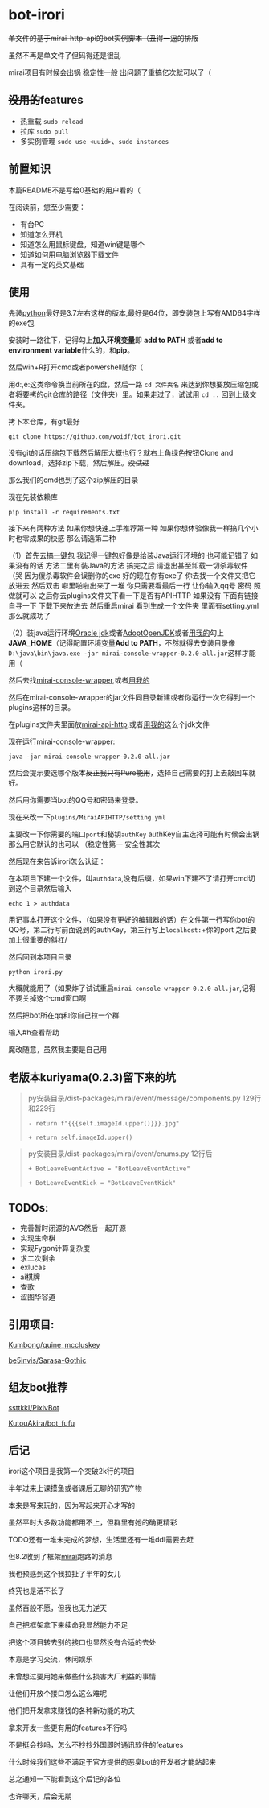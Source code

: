 # bot-irori 

~~单文件的基于mirai-http-api的bot实例脚本（丑得一逼的排版~~

虽然不再是单文件了但码得还是很乱

mirai项目有时候会出锅 稳定性一般 出问题了重搞亿次就可以了（

## ~~没用的~~features

+ 热重载 `sudo reload`
+ 拉库 `sudo pull`
+ 多实例管理 `sudo use <uuid>`、`sudo instances`

## 前置知识

本篇README不是写给0基础的用户看的（

在阅读前，您至少需要：

+ 有台PC
+ 知道怎么开机
+ 知道怎么用鼠标键盘，知道win键是哪个
+ 知道如何用电脑浏览器下载文件
+ 具有一定的英文基础

## 使用

先装[python](https://www.python.org/downloads/)最好是3.7左右这样的版本,最好是64位，即安装包上写有AMD64字样的exe包

安装时一路往下，记得勾上**加入环境变量**即 **add to PATH** 或者**add to environment variable**什么的，和**pip**。

然后win+R打开cmd或者powershell随你（

用d:,e:这类命令换当前所在的盘，然后一路 `cd 文件夹名` 来达到你想要放压缩包或者将要拷的git仓库的路径（文件夹）里。如果走过了，试试用 `cd ..` 回到上级文件夹。

拷下本仓库，有git最好

`git clone https://github.com/voidf/bot_irori.git`

没有git的话压缩包下载然后解压大概也行？就右上角绿色按钮Clone and download，选择zip下载，然后解压。~~没试过~~

那么我们的cmd也到了这个zip解压的目录

现在先装依赖库

`pip install -r requirements.txt`

接下来有两种方法 如果你想快速上手推荐第一种 如果你想体验像我一样搞几个小时也零成果的~~快感~~ 那么请选第二种

（1）首先去搞[一键包](https://github.com/LXY1226/MiraiOK) 我记得一键包好像是给装Java运行环境的 也可能记错了 如果没有的话 方法二里有装Java的方法 搞完之后 请退出甚至卸载一切杀毒软件（哭 因为~~傻~~杀毒软件会误删你的exe 好的现在你有exe了 你去找一个文件夹把它放进去 然后双击 噼里啪啦出来了一堆 你只需要看最后一行 让你输入qq号 密码 照做就可以 之后你去plugins文件夹下看一下是否有APIHTTP 如果没有 下面有链接 自寻一下 下载下来放进去 然后重启mirai 看到生成一个文件夹 里面有setting.yml 那么就成功了

（2）装java运行环境[Oracle jdk](https://www.oracle.com/java/technologies/javase-jdk11-downloads.html)或者[AdoptOpenJDK](https://github.com/AdoptOpenJDK/openjdk11-binaries/releases/download/jdk-11.0.7%2B10.2/OpenJDK11U-jdk_x64_windows_hotspot_11.0.7_10.msi)或者[用我的](http://106.13.226.129/jdk-11.0.6_windows-x64_bin.exe)勾上**JAVA_HOME**（记得配置环境变量**Add to PATH**，不然就得去安装目录像`D:\java\bin\java.exe -jar mirai-console-wrapper-0.2.0-all.jar`这样才能用（

然后去找[mirai-console-wrapper](https://github.com/mamoe/mirai-console-wrapper),或者[用我的](http://106.13.226.129/mirai-console-wrapper-0.2.0-all.jar)

然后在mirai-console-wrapper的jar文件同目录新建或者你运行一次它得到一个plugins这样的目录。

在plugins文件夹里面放[mirai-api-http](https://github.com/mamoe/mirai-api-http/releases),或者[用我的](http://106.13.226.129/mirai-api-http-v1.6.1.jar)这么个jdk文件

现在运行mirai-console-wrapper:

`java -jar mirai-console-wrapper-0.2.0-all.jar`

然后会提示要选哪个版本~~反正我只有Pure能用~~，选择自己需要的打上去敲回车就好。

然后用你需要当bot的QQ号和密码来登录。

现在来改一下`plugins/MiraiAPIHTTP/setting.yml`

主要改一下你需要的端口`port`和秘钥`authKey` authKey自主选择可能有时候会出锅 那么用它默认的也可以 （稳定性第一 安全性其次

然后现在来告诉irori怎么认证：

在本项目下建一个文件，叫`authdata`,没有后缀，如果win下建不了请打开cmd切到这个目录然后输入

`echo 1 > authdata`

用记事本打开这个文件，（如果没有更好的编辑器的话）在文件第一行写你bot的QQ号，第二行写前面说到的authKey，第三行写上`localhost:`+你的port 之后要加上很重要的斜杠/

然后回到本项目目录

`python irori.py`

大概就能用了（如果炸了试试重启`mirai-console-wrapper-0.2.0-all.jar`,记得不要关掉这个cmd窗口啊

然后把bot所在qq和你自己拉一个群

输入#h查看帮助

魔改随意，虽然我主要是自己用

## 老版本kuriyama(0.2.3)留下来的坑

> py安装目录/dist-packages/mirai/event/message/components.py
> 129行和229行
> 
> `- return f"{{{self.imageId.upper()}}}.jpg"`
> 
> `+ return self.imageId.upper()`

> py安装目录/dist-packages/mirai/event/enums.py
> 12行后
> 
> `+ BotLeaveEventActive = "BotLeaveEventActive"`
> 
> `+ BotLeaveEventKick = "BotLeaveEventKick"`

## TODOs:

+ 完善暂时闭源的AVG然后一起开源
+ 实现生命棋
+ 实现Fygon计算复杂度
+ 求二次剩余
+ exlucas
+ ai棋牌
+ 查歌
+ 涩图华容道

## 引用项目:

[Kumbong/quine_mccluskey](https://github.com/Kumbong/quine_mccluskey)

[be5invis/Sarasa-Gothic](https://github.com/be5invis/Sarasa-Gothic)

## 组友bot推荐

[ssttkkl/PixivBot](https://github.com/ssttkkl/PixivBot)

[KutouAkira/bot_fufu](https://github.com/KutouAkira/bot_fufu)

## 后记

irori这个项目是我第一个突破2k行的项目

半年过来上课摸鱼或者课后无聊的研究产物

本来是写来玩的，因为写起来开心才写的

虽然平时大多数功能都用不上，但群里有她的确更精彩

TODO还有一堆未完成的梦想，生活里还有一堆ddl需要去赶

但8.2收到了框架[mirai](https://github.com/mamoe/mirai)跑路的消息

我也预感到这个我拉扯了半年的女儿

终究也是活不长了

虽然百般不愿，但我也无力逆天

自己把框架拿下来续命我显然能力不足

把这个项目转去别的接口也显然没有合适的去处

本意是学习交流，休闲娱乐

未曾想过要用她来做些什么损害大厂利益的事情

让他们开放个接口怎么这么难呢

他们把开发拿来赚钱的各种新功能的功夫

拿来开发一些更有用的features不行吗

不是挺会抄吗，怎么不抄抄外国即时通讯软件的features

什么时候我们这些不满足于官方提供的恶臭bot的开发者才能站起来

总之通知一下能看到这个后记的各位

也许哪天，后会无期
